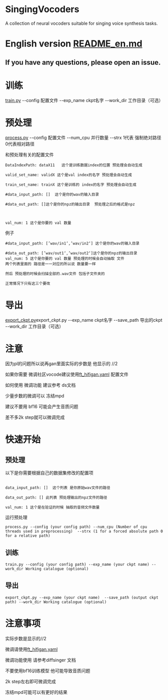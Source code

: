 # SingingVocoders
A collection of neural vocoders suitable for singing voice synthesis tasks.

# English version [README_en.md](README_en.md)
## If you have any questions, please open an issue.
# 训练

[train.py](train.py) --config 配置文件 --exp_name ckpt名字 --work_dir 工作目录（可选）

# 预处理 

[process.py](process.py) --config 配置文件 --num_cpu 并行数量 --strx 1代表 强制绝对路径 0代表相对路径


和预处理有关的配置文件
```
DataIndexPath: dataX11   这个是训练数据index的位置 预处理会自动生成

valid_set_name: validX 这个是val index的名字 预处理会自动生成

train_set_name: trainX 这个是训练的 index的名字 预处理会自动生成

#data_input_path: []  这个是你的wav的输入目录

#data_out_path: []这个是你的npz的输出目录  预处理之后的格式是npz



val_num: 1 这个是你要的 val 数量 
```

例子
```
#data_input_path: [’wav/in1‘,’wav/in2‘] 这个是你的wav的输入目录

#data_out_path: [’wav/out1‘,’wav/out2‘]这个是你的npz的输出目录
val_num: 5 这个是你要的 val 数量 预处理的时候会自动抽取 文件
两个列表里面的 路径是一一对应的所以说 数量要一样

然后 预处理的时候会扫描全部的.wav文件 包括子文件夹的

正常情况下只有这三个要改
```
# 导出
[export_ckpt.py](export_ckpt.py)export_ckpt.py --exp_name ckpt名字  --save_path 导出的ckpt --work_dir 工作目录（可选） 

# 注意

因为pl的问题所以说再gan里面实际的步数是 他显示的 //2

如果你需要 微调社区vocode建议使用[ft_hifigan.yaml](configs%2Fft_hifigan.yaml) 配置文件

如何使用 微调功能 建议参考 ds文档

少量步数的微调可以 冻结mpd

建议不要用 bf16 可能会产生音质问题

差不多2k step就可以微调完成

# 快速开始
## 预处理
以下是你需要根据自己的数据集修改的配置项
```angular2html

data_input_path: []  这个列表 是你原始wav文件的路径

data_out_path: [] 此列表 预处理输出的npz文件的路径

val_num: 1 这个是在验证的时候 抽取的音频文件数量
```
运行预处理
```angular2html
process.py --config (your config path) --num_cpu (Number of cpu threads used in preprocessing)  --strx (1 for a forced absolute path 0 for a relative path)

```
## 训练
```angular2html
train.py --config (your config path) --exp_name (your ckpt name) --work_dir Working catalogue (optional)

```
## 导出
```angular2html
export_ckpt.py --exp_name (your ckpt name)  --save_path (output ckpt path) --work_dir Working catalogue (optional)
```
# 注意事项
实际步数是显示的//2

微调请使用[ft_hifigan.yaml](configs%2Fft_hifigan.yaml)

微调功能使用 请参考diffsinger 文档

不要使用bf16训练模型 他可能导致音质问题

2k step左右即可微调完成

冻结mpd可能可以有更好的结果





































